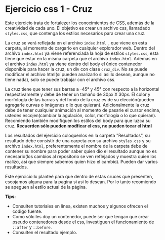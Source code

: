 # Ejercicio css 1 - Cruz

Este ejercicio trata de fortalezer los conocimientos de CSS, además de la creatividad de cada uno.
El objetivo es crear un archivo css, llamadado `styles.css`, que contenga los estilos necesarios para crear una cruz.

La cruz se verá reflejada en el archivo `index.html `, que viene en esta carpeta, al momento de cargarlo en cualquier explorador web.
Dentro del archivo `index.html` ya viene referenciada la hoja de estilos `styles.css`, esta tiene que estar en la misma carpeta que el archivo `index.html`.
Además en el archivo `index.html` ya viene dentro del body el único contenedor disponible para hacer la cruz, un div con clase `cruz_div`.
No se puede modificar el archivo html(sí pueden analizarlo si asi lo desean, aunque no tiene nada), solo se puede trabajar con el archivo css.

La cruz tiene que tener sus barras a -45° y 45° con respecto a la horizontal respectivamente y debe de tener un tamaño de 30px X 30px.
El color y morfología de las barras y del fondo de la cruz es de su elección(pueden agregarle curvas o imágenes o lo que quieran).
Adicionalmente la cruz debe de tener cualquier animación al momento de pasarle el cursor encima, ustedes escojen(cambiar la agulación, color, morfología o lo que quieran).
Recomiendo también modifiquen los estilos del body para que luzca su cruz.
**Recuerden sólo pueden modficar el css, no pueden tocar el html**

Los resultados del ejercicio coloquenlos en la carpeta "Resultados", su resultado debe consistir de una carpeta con su archivo `styles.css` y su archivo `index.html`, preferentemente el nombre de la carpeta debe de contener su nombre para poder saber quien dio el resultado aunque no es necesario(los cambios al repositorio se ven reflejados y muestra quien los realizo, asi que siempre sabemos quien hizo el cambio).
Pueden dar varios resultados.


Este ejercicio lo planteé para que dentro de estas cruces que presenten, escojamos alguna para la pagina si asi lo desean.
Por lo tanto recomiendo se apeguen al estilo actual de la página.

**Tips:**

- Consulten tutoriales en linea, existen muchos y algunos ofrecen el codigo fuente.
- Como sólo les doy un contenedor, puede ser que tengan que crear pseudo contenedores desde el css, investiguen el funcionamiento de `::after` y `::before`.
- Consulten el resultado ejemplo.
